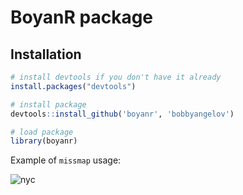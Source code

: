 # BoyanR package

## Installation

```r
# install devtools if you don't have it already
install.packages("devtools")

# install package
devtools::install_github('boyanr', 'bobbyangelov')

# load package
library(boyanr)
```

Example of `missmap` usage:

![nyc](http://i64.tinypic.com/20rjtz9.png)
